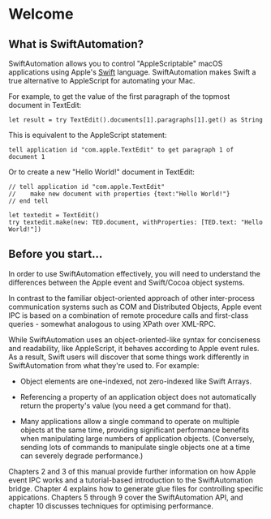 # Welcome

## What is SwiftAutomation?

SwiftAutomation allows you to control "AppleScriptable" macOS applications using Apple's [Swift](https://swift.org/) language. SwiftAutomation makes Swift a true alternative to AppleScript for automating your Mac.

For example, to get the value of the first paragraph of the topmost document in TextEdit:

    let result = try TextEdit().documents[1].paragraphs[1].get() as String

This is equivalent to the AppleScript statement:

    tell application id "com.apple.TextEdit" to get paragraph 1 of document 1


Or to create a new "Hello World!" document in TextEdit:

    // tell application id "com.apple.TextEdit"
    //    make new document with properties {text:"Hello World!"}
    // end tell

    let textedit = TextEdit()
    try textedit.make(new: TED.document, withProperties: [TED.text: "Hello World!"])


## Before you start...

In order to use SwiftAutomation effectively, you will need to understand the differences between the Apple event and Swift/Cocoa object systems.

In contrast to the familiar object-oriented approach of other inter-process communication systems such as COM and Distributed Objects, Apple event IPC is based on a combination of remote procedure calls and first-class queries - somewhat analogous to using XPath over XML-RPC.

While SwiftAutomation uses an object-oriented-like syntax for conciseness and readability, like AppleScript, it behaves according to Apple event rules. As a result, Swift users will discover that some things work differently in SwiftAutomation from what they're used to. For example:

* Object elements are one-indexed, not zero-indexed like Swift Arrays.

* Referencing a property of an application object does not automatically return the property's value (you need a get command for that).

* Many applications allow a single command to operate on multiple objects at the same time, providing significant performance benefits when manipulating large numbers of application objects. (Conversely, sending lots of commands to manipulate single objects one at a time can severely degrade performance.)

Chapters 2 and 3 of this manual provide further information on how Apple event IPC works and a tutorial-based introduction to the SwiftAutomation bridge. Chapter 4 explains how to generate glue files for controlling specific appications. Chapters 5 through 9 cover the SwiftAutomation API, and chapter 10 discusses techniques for optimising performance.

